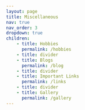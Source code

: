 ```yaml
---
layout: page
title: Miscellaneous
nav: true
nav_order: 3
dropdown: true
children: 
    - title: Hobbies
      permalink: /hobbies
    - title: divider
    - title: Blogs
      permalink: /blog
    - title: divider
    - title: Important Links
      permalink: /links
    - title: divider   
    - title: Gallery
      permalink: /gallery
---
```

